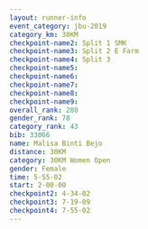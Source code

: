 ```yaml
---
layout: runner-info 
event_category: jbu-2019 
category_km: 30KM 
checkpoint-name2: Split 1 SMK 
checkpoint-name3: Split 2 E Farm 
checkpoint-name4: Split 3 
checkpoint-name5: 
checkpoint-name6: 
checkpoint-name7: 
checkpoint-name8: 
checkpoint-name9: 
overall_rank: 280
gender_rank: 78
category_rank: 43
bib: 33066
name: Malisa Binti Bejo
distance: 30KM
category: 30KM Women Open
gender: Female
time: 5-55-02
start: 2-00-00
checkpoint2: 4-34-02
checkpoint3: 7-19-09
checkpoint4: 7-55-02
---
```

